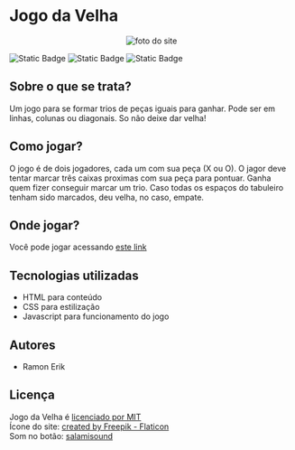 # Jogo da Velha

<p style="text-align: center;">
    <img src="https://i.imgur.com/BgxgABc.png" alt="foto do site">
</p>

![Static Badge](https://img.shields.io/badge/license-MIT-blue)
![Static Badge](https://img.shields.io/badge/game-for_fun-blue)
![Static Badge](https://img.shields.io/badge/made_with-javascript-yellow)

## Sobre o que se trata?

Um jogo para se formar trios de peças iguais para ganhar. Pode ser em linhas, colunas ou diagonais. So não deixe dar velha!

## Como jogar?

O jogo é de dois jogadores, cada um com sua peça (X ou O). O jagor deve tentar marcar três caixas proximas com sua peça para pontuar. Ganha quem fizer conseguir marcar um trio. Caso todas os espaços do tabuleiro tenham sido marcados, deu velha, no caso, empate.

## Onde jogar?

Você pode jogar acessando [este link](https://ramon-erik.github.io/jogo-da-velha)

## Tecnologias utilizadas

- HTML para conteúdo
- CSS para estilização
- Javascript para funcionamento do jogo

## Autores

- Ramon Erik

## Licença

Jogo da Velha é [licenciado por MIT](./LICENSE)  
Ícone do site: [created by Freepik - Flaticon](https://www.flaticon.com/free-icons/tic-tac-toe)  
Som no botão: [salamisound](https://www.salamisound.com/pt/1020064-clique-com-o-bot%C3%A3o-esquerdo)
